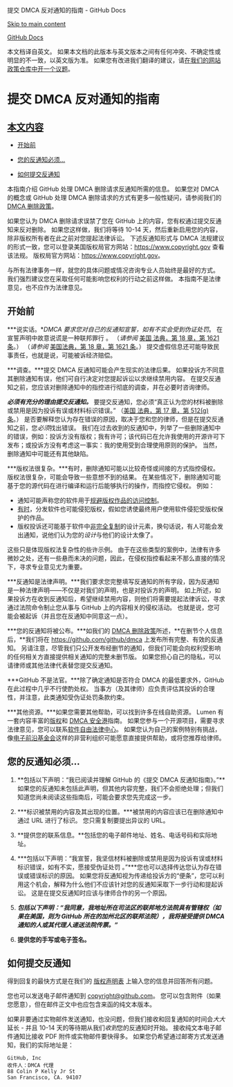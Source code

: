 提交 DMCA 反对通知的指南 - GitHub Docs

[Skip to main content](#main-content)

[](/cn)[GitHub Docs](/cn)

本文档译自英文。 如果本文档的此版本与英文版本之间有任何冲突、不确定性或明显的不一致，以英文版为准。 如果您有改进我们翻译的建议，请[在我们的网站政策仓库中开一个议题](https://github.com/github/site-policy/issues)。

提交 DMCA 反对通知的指南
==========

[本文内容](/github/site-policy/guide-to-submitting-a-dmca-counter-notice#in-this-article)
----------

* [开始前](#before-you-start)

* [您的反通知必须...](#your-counter-notice-must)

* [如何提交反通知](#how-to-submit-your-counter-notice)

本指南介绍 GitHub 处理 DMCA 删除请求反通知所需的信息。 如果您对 DMCA 的概念或 GitHub 处理 DMCA 删除请求的方式有更多一般性疑问，请参阅我们的 [DMCA 删除政策](/cn/articles/dmca-takedown-policy)。

如果您认为 DMCA 删除请求误禁了您在 GitHub 上的内容，您有权通过提交反通知来反对删除。 如果您这样做，我们将等待 10-14 天，然后重新启用您的内容，除非版权所有者在此之前对您提起法律诉讼。 下述反通知形式与 DMCA 法规建议的形式一致，您可以登录美国版权局官方网站：<https://www.copyright.gov> 查看该法规。 版权局官方网站：<https://www.copyright.gov>。

与所有法律事务一样，就您的具体问题或情况咨询专业人员始终是最好的方式。 我们强烈建议您在采取任何可能影响您权利的行动之前这样做。 本指南不是法律意见，也不应作为法律意见。

[](#before-you-start)开始前
----------

***说实话。***DMCA 要求您对自己的反通知宣誓，如有不实会*受到伪证处罚*。 在宣誓声明中故意说谎是一种联邦罪行 。 （*请参阅* [美国 法典，第 18 章，第 1621 条](https://www.gpo.gov/fdsys/pkg/USCODE-2011-title18/html/USCODE-2011-title18-partI-chap79-sec1621.htm)。） （*请参阅* [美国法典，第 18 章，第 1621 条](https://www.gpo.gov/fdsys/pkg/USCODE-2011-title18/html/USCODE-2011-title18-partI-chap79-sec1621.htm)。） 提交虚假信息还可能导致民事责任，也就是说，可能被诉经济赔偿。

***调查。***提交 DMCA 反通知可能会产生现实的法律后果。 如果投诉方不同意其删除通知有误，他们可自行决定对您提起诉讼以求继续禁用内容。 在提交反通知之前，您应该对删除通知中的指控进行彻底的调查，并在必要时咨询律师。

***必须有充分的理由提交反通知。*** 要提交反通知，您必须“真正认为您的材料被删除或禁用是因为投诉有误或材料标识错误。” （[美国 法典，第 17 章，第 512(g) 条](https://www.copyright.gov/title17/92chap5.html#512)。） 是否要解释您认为存在错误的原因，取决于您和您的律师，但是在提交反通知之前，您*必须*找出错误。 我们在过去收到的反通知中，列举了一些删除通知中的错误，例如：投诉方没有版权；我有许可；该代码已在允许我使用的开源许可下发布；或投诉方没有考虑这一事实：我的使用受到合理使用原则的保护。 当然，删除通知中可能还有其他缺陷。

***版权法很复杂。***有时，删除通知可能以比较奇怪或间接的方式指控侵权。 版权法很复杂，可能会导致一些意想不到的结果。 在某些情况下，删除通知可能基于您的源代码在进行编译和运行后能够执行的操作，而指控它侵权。 例如：

* 通知可能声称您的软件用于[规避版权作品的访问控制](https://www.copyright.gov/title17/92chap12.html)。
* [有时](https://www.copyright.gov/docs/mgm/)，分发软件也可能侵犯版权，假如您诱使最终用户使用软件侵犯受版权保护的作品。
* 版权投诉还可能基于软件中[非完全复制](https://en.wikipedia.org/wiki/Substantial_similarity)的设计元素，换句话说，有人可能会发出通知，说他们认为您的*设计*与他们的设计太像了。

这些只是体现版权法复杂性的些许示例。 由于在这些类型的案例中，法律有许多微妙之处，还有一些悬而未决的问题，因此，在侵权指控看起来不那么直接的情况下，寻求专业意见尤为重要。

***反通知是法律声明。***我们要求您完整填写反通知的所有字段，因为反通知是一种法律声明——不仅是对我们的声明，也是对投诉方的声明。 如上所述，如果投诉方在收到反通知后，希望继续禁用内容，则他们将需要提起法律诉讼，寻求通过法院命令制止您从事与 GitHub 上的内容相关的侵权活动。 也就是说，您可能会被起诉（并且您在反通知中同意这一点）。

***您的反通知将被公布。***如我们的 [DMCA 删除政策](/cn/articles/dmca-takedown-policy#d-transparency)所述，**在删节个人信息后，**我们将在 <https://github.com/github/dmca> 上发布所有完整、有效的反通知。 另请注意，尽管我们只公开发布经删节的通知，但我们可能会向权利受影响的任何相关方直接提供相关通知的完整未删节版。 如果您担心自己的隐私，可以请律师或其他法律代表替您提交反通知。

***GitHub 不是法官。***除了确定通知是否符合 DMCA 的最低要求外，GitHub 在此过程中几乎不行使酌处权。 当事方（及其律师）应负责评估其投诉的合理性，并注意，此类通知受伪证处罚条款约束。

***其他资源。***如果您需要其他帮助，可以找到许多在线自助资源。 Lumen 有一套内容丰富的[版权](https://www.lumendatabase.org/topics/5)和 [DMCA 安全港](https://www.lumendatabase.org/topics/14)指南。 如果您参与一个开源项目，需要寻求法律意见，您可以联系[软件自由法律中心](https://www.softwarefreedom.org/about/contact/)。 如果您认为自己的案例特别有挑战，像[电子前沿基金会](https://www.eff.org/pages/legal-assistance)这样的非营利组织可能愿意直接提供帮助，或将您推荐给律师。

[](#your-counter-notice-must)您的反通知必须...
----------

1. **包括以下声明：“我已阅读并理解 GitHub 的《提交 DMCA 反通知指南》。”**如果您的反通知未包括此声明，但其他内容完整，我们不会拒绝处理；但我们知道您尚未阅读这些指南后，可能会要求您先完成这一步。

2. ***标识被禁用的内容及其出现的位置。***被禁用的内容应该已在删除通知中通过 URL 进行了标识。 您只需复制要提出异议的 URL。

3. **提供您的联系信息。**包括您的电子邮件地址、姓名、电话号码和实际地址。

4. ***包括以下声明：“我宣誓，我坚信材料被删除或禁用是因为投诉有误或材料标识错误，如有不实，愿接受伪证处罚 。”***您也可以选择传达您认为存在错误或错误标识的原因。 如果您将反通知视为传递给投诉方的“便条”，您可以利用这个机会，解释为什么他们不应该针对您的反通知采取下一步行动和提起诉讼。 这是在提交反通知时应该与律师合作的另一个原因。

5. ***包括以下声明：“我同意，我地址所在司法区的联邦地方法院具有管辖权（如果在美国，则为 GitHub 所在的加州北区的联邦法院），我将接受提供 DMCA 通知的人或其代理人递送法院传票。”***

6. **提供您的手写或电子签名。**

[](#how-to-submit-your-counter-notice)如何提交反通知
----------

得到回复的最快方式是在我们的 [版权声明表](https://github.com/contact/dmca) 上输入您的信息并回答所有问题。

您也可以发送电子邮件通知到 [copyright@github.com](mailto:copyright@github.com)。 您可以包含附件（如果您愿意），但在邮件正文中也应包含来函的纯文本版本。

如果非要通过实物邮件发送通知，也没问题，但我们接收和回复通知的时间会*大大*延长 - 并且 10-14 天的等待期从我们*收到*您的反通知时开始。 接收纯文本电子邮件通知比接收 PDF 附件或实物邮件要快得多。 如果您仍希望通过邮寄方式发送通知，我们的实际地址是：

```
GitHub, Inc
收件人：DMCA 代理
88 Colin P Kelly Jr St
San Francisco, CA. 94107

```
